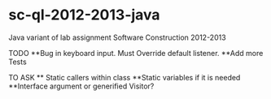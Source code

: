 sc-ql-2012-2013-java
====================

Java variant of lab assignment Software Construction 2012-2013


TODO
**Bug in keyboard input. Must Override default listener.
**Add more Tests

TO ASK
** Static callers within class
**Static variables if it is needed
**Interface argument or generified Visitor?
